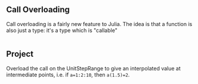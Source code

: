 
## Call Overloading

Call overloading is a fairly new feature to Julia. The idea is that a function is also just a type: it's a type which is "callable" 


```julia

```

## Project

Overload the call on the UnitStepRange to give an interpolated value at intermediate points, i.e. if `a=1:2:10`, then `a(1.5)=2`.
